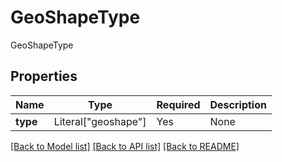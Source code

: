 # GeoShapeType

GeoShapeType

## Properties
| Name | Type | Required | Description |
| ------------ | ------------- | ------------- | ------------- |
**type** | Literal["geoshape"] | Yes | None |


[[Back to Model list]](../../README.md#models-v2-link) [[Back to API list]](../../README.md#documentation-for-api-endpoints) [[Back to README]](../../README.md)
